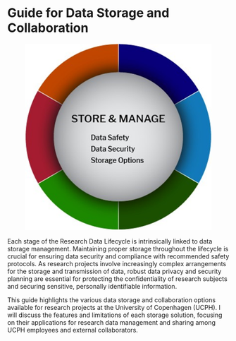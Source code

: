 # Guide for Data Storage and Collaboration

<div data-full-width="true">

<figure><img src="../../../../../.gitbook/assets/image (23).png" alt=""><figcaption></figcaption></figure>

</div>

Each stage of the Research Data Lifecycle is intrinsically linked to data storage management. Maintaining proper storage throughout the lifecycle is crucial for ensuring data security and compliance with recommended safety protocols. As research projects involve increasingly complex arrangements for the storage and transmission of data, robust data privacy and security planning are essential for protecting the confidentiality of research subjects and securing sensitive, personally identifiable information.

This guide highlights the various data storage and collaboration options available for research projects at the University of Copenhagen (UCPH). I will discuss the features and limitations of each storage solution, focusing on their applications for research data management and sharing among UCPH employees and external collaborators.

